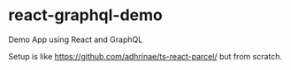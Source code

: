 # react-graphql-demo
Demo App using React and GraphQL

Setup is like https://github.com/adhrinae/ts-react-parcel/ but from scratch.